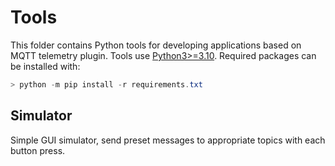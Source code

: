 # Tools

This folder contains Python tools for developing applications based on MQTT telemetry plugin. Tools use
[Python3>=3.10](https://www.python.org/downloads/). Required packages can be installed with:

```powershell
> python -m pip install -r requirements.txt
```

## Simulator

Simple GUI simulator, send preset messages to appropriate topics with each button press.